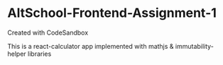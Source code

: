 # AltSchool-Frontend-Assignment-1
Created with CodeSandbox

This is a react-calculator app implemented with mathjs & immutability-helper libraries
